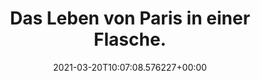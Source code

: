 ---
date: '2021-03-20T10:07:08.576227+00:00'
found_at: '2014-12-16'
found_url: http://www.bacardi-deutschland.de/unsere-marken/st-germain
title: Das Leben von Paris in einer Flasche.
---